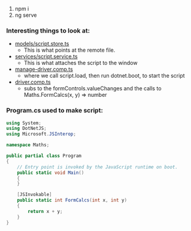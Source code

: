 1. npm i
2. ng serve
### Interesting things to look at:
  - [models/script.store.ts](https://github.com/Hobatron/CSharpInAngular/blob/master/src/app/models/script.store.ts)
    - This is what points at the remote file.
  - [services/script.service.ts](https://github.com/Hobatron/CSharpInAngular/blob/master/src/app/services/script.service.ts)
    - This is what attaches the script to the window
  - [manage-driver.comp.ts](https://github.com/Hobatron/CSharpInAngular/blob/master/src/app/manage-driver/manage-driver.component.ts)
    - where we call script.load, then run dotnet.boot, to start the script
  - [driver.comp.ts](https://github.com/Hobatron/CSharpInAngular/blob/master/src/app/driver/driver.component.ts)
    - subs to the formControls.valueChanges and the calls to Maths.FormCalcs(x, y) => number


### Program.cs used to make script:

```C#
using System;
using DotNetJS;
using Microsoft.JSInterop;

namespace Maths;

public partial class Program
{
    // Entry point is invoked by the JavaScript runtime on boot.
    public static void Main()
    {
    }

    [JSInvokable]
    public static int FormCalcs(int x, int y)
    {
        return x + y;
    }
}
```
